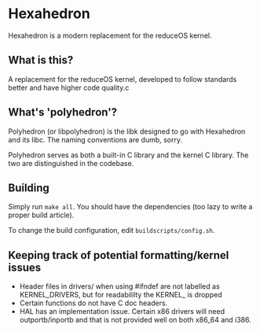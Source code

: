 # Hexahedron
Hexahedron is a modern replacement for the reduceOS kernel.

## What is this?
A replacement for the reduceOS kernel, developed to follow standards better and have higher code quality.c

## What's 'polyhedron'?
Polyhedron (or libpolyhedron) is the libk designed to go with Hexahedron and its libc. The naming conventions are dumb, sorry.

Polyhedron serves as both a built-in C library and the kernel C library. The two are distinguished in the codebase.

## Building
Simply run `make all`. You should have the dependencies (too lazy to write a proper build article).

To change the build configuration, edit `buildscripts/config.sh`.


## Keeping track of potential formatting/kernel issues
- Header files in drivers/ when using #ifndef are not labelled as KERNEL_DRIVERS, but for readabililty the KERNEL_ is dropped
- Certain functions do not have C doc headers.
- HAL has an implementation issue. Certain x86 drivers will need outportb/inportb and that is not provided well on both x86_64 and i386.
